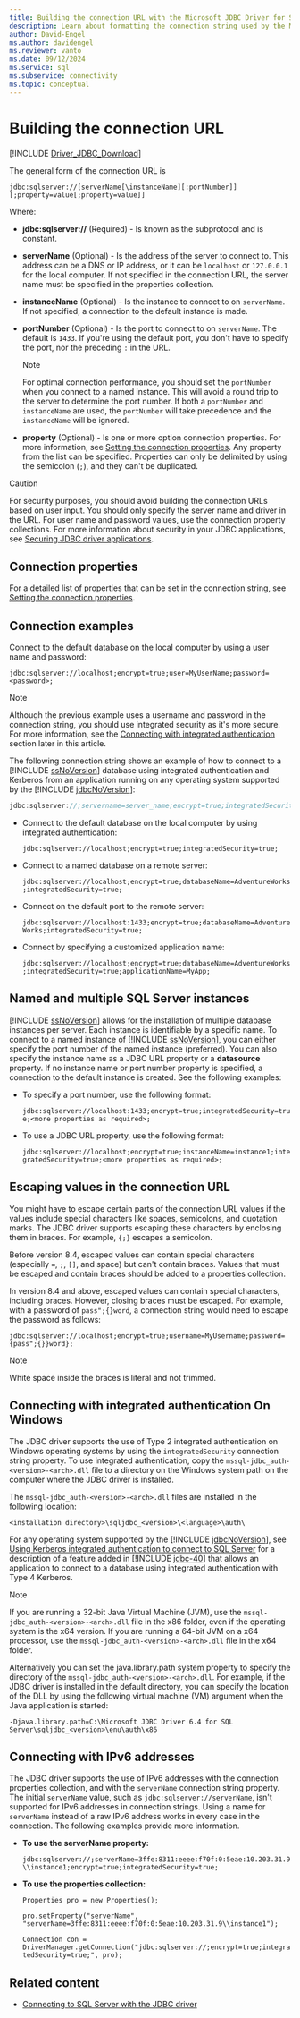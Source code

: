 ```yaml
---
title: Building the connection URL with the Microsoft JDBC Driver for SQL Server
description: Learn about formatting the connection string used by the Microsoft JDBC Driver for SQL Server. Samples of connection strings are included in the examples section.
author: David-Engel
ms.author: davidengel
ms.reviewer: vanto
ms.date: 09/12/2024
ms.service: sql
ms.subservice: connectivity
ms.topic: conceptual
---
```

# Building the connection URL

[!INCLUDE [Driver_JDBC_Download](../../includes/driver_jdbc_download.md)]

The general form of the connection URL is

`jdbc:sqlserver://[serverName[\instanceName][:portNumber]][;property=value[;property=value]]`

Where:

- **jdbc:sqlserver://** (Required) - Is known as the subprotocol and is constant.

- **serverName** (Optional) - Is the address of the server to connect to. This address can be a DNS or IP address, or it can be `localhost` or `127.0.0.1` for the local computer. If not specified in the connection URL, the server name must be specified in the properties collection.

- **instanceName** (Optional) - Is the instance to connect to on `serverName`. If not specified, a connection to the default instance is made.

- **portNumber** (Optional) - Is the port to connect to on `serverName`. The default is `1433`. If you're using the default port, you don't have to specify the port, nor the preceding `:` in the URL.

    > [!NOTE]  
    > For optimal connection performance, you should set the `portNumber` when you connect to a named instance. This will avoid a round trip to the server to determine the port number. If both a `portNumber` and `instanceName` are used, the `portNumber` will take precedence and the `instanceName` will be ignored.

- **property** (Optional) - Is one or more option connection properties. For more information, see [Setting the connection properties](setting-the-connection-properties.md). Any property from the list can be specified. Properties can only be delimited by using the semicolon (`;`), and they can't be duplicated.

> [!CAUTION]  
> For security purposes, you should avoid building the connection URLs based on user input. You should only specify the server name and driver in the URL. For user name and password values, use the connection property collections. For more information about security in your JDBC applications, see [Securing JDBC driver applications](securing-jdbc-driver-applications.md).

## Connection properties

For a detailed list of properties that can be set in the connection string, see [Setting the connection properties](setting-the-connection-properties.md#properties).

## Connection examples

Connect to the default database on the local computer by using a user name and password:

`jdbc:sqlserver://localhost;encrypt=true;user=MyUserName;password=<password>;`

> [!NOTE]  
> Although the previous example uses a username and password in the connection string, you should use integrated security as it's more secure. For more information, see the [Connecting with integrated authentication](#Connectingintegrated) section later in this article.

The following connection string shows an example of how to connect to a [!INCLUDE [ssNoVersion](../../includes/ssnoversion-md.md)] database using integrated authentication and Kerberos from an application running on any operating system supported by the [!INCLUDE [jdbcNoVersion](../../includes/jdbcnoversion_md.md)]:

```java
jdbc:sqlserver://;servername=server_name;encrypt=true;integratedSecurity=true;authenticationScheme=JavaKerberos
```

- Connect to the default database on the local computer by using integrated authentication:

  `jdbc:sqlserver://localhost;encrypt=true;integratedSecurity=true;`

- Connect to a named database on a remote server:

  `jdbc:sqlserver://localhost;encrypt=true;databaseName=AdventureWorks;integratedSecurity=true;`

- Connect on the default port to the remote server:

  `jdbc:sqlserver://localhost:1433;encrypt=true;databaseName=AdventureWorks;integratedSecurity=true;`

- Connect by specifying a customized application name:

  `jdbc:sqlserver://localhost;encrypt=true;databaseName=AdventureWorks;integratedSecurity=true;applicationName=MyApp;`

## Named and multiple SQL Server instances

[!INCLUDE [ssNoVersion](../../includes/ssnoversion-md.md)] allows for the installation of multiple database instances per server. Each instance is identifiable by a specific name. To connect to a named instance of [!INCLUDE [ssNoVersion](../../includes/ssnoversion-md.md)], you can either specify the port number of the named instance (preferred). You can also specify the instance name as a JDBC URL property or a **datasource** property. If no instance name or port number property is specified, a connection to the default instance is created. See the following examples:

- To specify a port number, use the following format:

  `jdbc:sqlserver://localhost:1433;encrypt=true;integratedSecurity=true;<more properties as required>;`

- To use a JDBC URL property, use the following format:

  `jdbc:sqlserver://localhost;encrypt=true;instanceName=instance1;integratedSecurity=true;<more properties as required>;`

## Escaping values in the connection URL

You might have to escape certain parts of the connection URL values if the values include special characters like spaces, semicolons, and quotation marks. The JDBC driver supports escaping these characters by enclosing them in braces. For example, `{;}` escapes a semicolon.

Before version 8.4, escaped values can contain special characters (especially `=`, `;`, `[]`, and space) but can't contain braces. Values that must be escaped and contain braces should be added to a properties collection.

In version 8.4 and above, escaped values can contain special characters, including braces. However, closing braces must be escaped. For example, with a password of `pass";{}word`, a connection string would need to escape the password as follows:

`jdbc:sqlserver://localhost;encrypt=true;username=MyUsername;password={pass";{}}word};`

> [!NOTE]  
> White space inside the braces is literal and not trimmed.

## <a name="Connectingintegrated"></a> Connecting with integrated authentication On Windows

The JDBC driver supports the use of Type 2 integrated authentication on Windows operating systems by using the `integratedSecurity` connection string property. To use integrated authentication, copy the `mssql-jdbc_auth-<version>-<arch>.dll` file to a directory on the Windows system path on the computer where the JDBC driver is installed.

The `mssql-jdbc_auth-<version>-<arch>.dll` files are installed in the following location:

`<installation directory>\sqljdbc_<version>\<language>\auth\`

For any operating system supported by the [!INCLUDE [jdbcNoVersion](../../includes/jdbcnoversion_md.md)], see [Using Kerberos integrated authentication to connect to SQL Server](using-kerberos-integrated-authentication-to-connect-to-sql-server.md) for a description of a feature added in [!INCLUDE [jdbc-40](../../includes/jdbc-40-md.md)] that allows an application to connect to a database using integrated authentication with Type 4 Kerberos.

> [!NOTE]  
> If you are running a 32-bit Java Virtual Machine (JVM), use the `mssql-jdbc_auth-<version>-<arch>.dll` file in the x86 folder, even if the operating system is the x64 version. If you are running a 64-bit JVM on a x64 processor, use the `mssql-jdbc_auth-<version>-<arch>.dll` file in the x64 folder.

Alternatively you can set the java.library.path system property to specify the directory of the `mssql-jdbc_auth-<version>-<arch>.dll`. For example, if the JDBC driver is installed in the default directory, you can specify the location of the DLL by using the following virtual machine (VM) argument when the Java application is started:

`-Djava.library.path=C:\Microsoft JDBC Driver 6.4 for SQL Server\sqljdbc_<version>\enu\auth\x86`

## Connecting with IPv6 addresses

The JDBC driver supports the use of IPv6 addresses with the connection properties collection, and with the `serverName` connection string property. The initial `serverName` value, such as `jdbc:sqlserver://serverName`, isn't supported for IPv6 addresses in connection strings. Using a name for `serverName` instead of a raw IPv6 address works in every case in the connection. The following examples provide more information.

- **To use the serverName property:**

  `jdbc:sqlserver://;serverName=3ffe:8311:eeee:f70f:0:5eae:10.203.31.9\\instance1;encrypt=true;integratedSecurity=true;`

- **To use the properties collection:**

  `Properties pro = new Properties();`

  `pro.setProperty("serverName", "serverName=3ffe:8311:eeee:f70f:0:5eae:10.203.31.9\\instance1");`

  `Connection con = DriverManager.getConnection("jdbc:sqlserver://;encrypt=true;integratedSecurity=true;", pro);`

## Related content

- [Connecting to SQL Server with the JDBC driver](connecting-to-sql-server-with-the-jdbc-driver.md)
